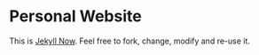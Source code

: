 # Personal Website

This is [Jekyll Now](https://github.com/barryclark/jekyll-now).
Feel free to fork, change, modify and re-use it.